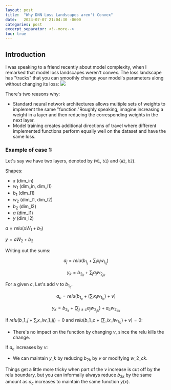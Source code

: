 ```yaml
---
layout: post
title:  "Why DNN Loss Landscapes aren't Convex"
date:   2024-07-07 21:04:30 -0600
categories: post
excerpt_separator: <!--more-->
toc: true
---
```


## Introduction
I was speaking to a friend recently about model complexity, when I remarked that model loss landscapes weren't convex. The loss landscape has "tracks" that you can smoothly change your model's parameters along without changing its loss:
![](https://39669.cdn.cke-cs.com/rQvD3VnunXZu34m86e5f/images/b9b31a496c92e3a953fd8f5a7294650502df2aa32aa8f6e3.png)

There's two reasons why:
- Standard neural network architectures allows multiple sets of weights to implement the same "function."Roughly speaking, imagine increasing a weight in a layer and then reducing the corresponding weights in the next layer.
- Model training creates additional directions of travel where different implemented functions perform equally well on the dataset and have the same loss.
<!--more-->

### Example of case 1:

Let's say we have two layers, denoted by (`W1`, `b1`) and (`W2`, `b2`).

Shapes: 
- $x$ (dim_in)
- $w_1$ (dim_in, dim_l1)
- $b_1$ (dim_l1)
- $w_2$ (dim_l1, dim_l2)
- $b_2$ (dim_l2)
- $a$ (dim_l1)
- $y$ (dim_l2)

$a = relu(x W_1 + b_1)$

$y = a W_2 + b_2$

Writing out the sums:

$$a_j = relu(b_{1_j} + \sum_i x_i w_{1_{ij}})$$

$$y_k =  b_{2_k} + \sum_j a_j w_{2_{jk}}$$

For a given $c$, Let's add $\nu$ to $b_{1_c}$.

$$a_c = relu(b_{1_c} +  \left(\sum_i x_i w_{1_{ic}}\right) + \nu)$$

$$y_k = b_{2_k} + \left(\sum_{j \neq c} a_j w_{2_{jk}} \right) + a_c w_{2_{ck}}$$

If $relu(b\_{1\_j} + \sum_i x\_i w\_{1\_{ij}}) = 0$ and $relu(b\_{1\_c} +  \left(\sum\_i x\_i w_{1_{ic}}\right) + \nu) = 0$:
- There's no impact on the function by changing $\nu$, since the relu kills the change.

If $a_c$ increases by $\nu$:
- We can maintain $y\_k$ by reducing $b_{2k}$ by $\nu$ or modifying $w\_{2\_{ck}}$.

Things get a little more tricky when part of the $\nu$ increase is cut off by the relu boundary, but you can informally always reduce $b_{2k}$ by the same amount as $a_c$ increases to maintain the same function $y(x)$.